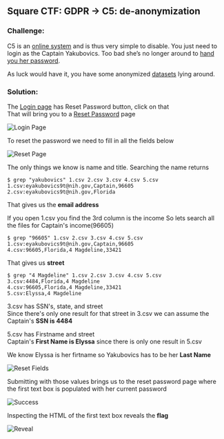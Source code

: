 ## Square CTF: GDPR -> C5: de-anonymization

### Challenge: 
C5 is an [online system](https://glacial-coast-79626.squarectf.com/4WzKpfyFbgdEzO3ONxDPpIXdo9Qps5) and is thus very simple to disable. You just need to login as the Captain Yakubovics. Too bad she’s no longer around to [hand you her password](https://www.sans.org/security-awareness-training/blog/security-awareness-topic-6-passwords).

As luck would have it, you have some anonymized [datasets](https://github.com/vgutta/CTF-s/tree/master/square/c5/datasets) lying around.

### Solution:

The [Login page](https://glacial-coast-79626.squarectf.com/4WzKpfyFbgdEzO3ONxDPpIXdo9Qps5) has Reset Password button, click on that \
That will bring you to a [Reset Password](https://glacial-coast-79626.squarectf.com/4WzKpfyFbgdEzO3ONxDPpIXdo9Qps5/forgot) page

![Login Page](./Images/Login.jpg)

To reset the password we need to fill in all the fields below

![Reset Page](./Images/Reset.jpg)


The only things we know is name and title.
Searching the name returns
```
$ grep "yakubovics" 1.csv 2.csv 3.csv 4.csv 5.csv
1.csv:eyakubovics9t@nih.gov,Captain,96605
2.csv:eyakubovics9t@nih.gov,Florida
```
That gives us the **email address**

If you open 1.csv you find the 3rd column is the income
So lets search all the files for Captain's income(96605)
```
$ grep "96605" 1.csv 2.csv 3.csv 4.csv 5.csv
1.csv:eyakubovics9t@nih.gov,Captain,96605
4.csv:96605,Florida,4 Magdeline,33421
```
That gives us **street**

```
$ grep "4 Magdeline" 1.csv 2.csv 3.csv 4.csv 5.csv
3.csv:4484,Florida,4 Magdeline
4.csv:96605,Florida,4 Magdeline,33421
5.csv:Elyssa,4 Magdeline
```
3.csv has SSN's, state, and street \
Since there's only one result for that street in 3.csv we can assume the Captain's **SSN is 4484**

5.csv has Firstname and street \
Captain's **First Name is Elyssa** since there is only one result in 5.csv

We know Elyssa is her firtname so Yakubovics has to be her **Last Name**

![Reset Fields](./Images/ResetFields.jpg)

Submitting with those values brings us to the reset password page where the first text box is populated with her current password

![Success](./Images/success.jpg)

Inspecting the HTML of the first text box reveals the **flag**

![Reveal](./Images/Reveal.jpg)

